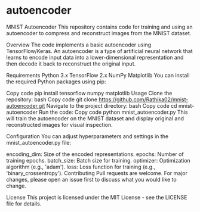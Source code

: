 # autoencoder
MNIST Autoencoder
This repository contains code for training and using an autoencoder to compress and reconstruct images from the MNIST dataset.

Overview
The code implements a basic autoencoder using TensorFlow/Keras. An autoencoder is a type of artificial neural network that learns to encode input data into a lower-dimensional representation and then decode it back to reconstruct the original input.

Requirements
Python 3.x
TensorFlow 2.x
NumPy
Matplotlib
You can install the required Python packages using pip:

Copy code
pip install tensorflow numpy matplotlib
Usage
Clone the repository:
bash
Copy code
git clone https://github.com/Rathika02/mnist-autoencoder.git
Navigate to the project directory:
bash
Copy code
cd mnist-autoencoder
Run the code:
Copy code
python mnist_autoencoder.py
This will train the autoencoder on the MNIST dataset and display original and reconstructed images for visual inspection.

Configuration
You can adjust hyperparameters and settings in the mnist_autoencoder.py file:

encoding_dim: Size of the encoded representations.
epochs: Number of training epochs.
batch_size: Batch size for training.
optimizer: Optimization algorithm (e.g., 'adam').
loss: Loss function for training (e.g., 'binary_crossentropy').
Contributing
Pull requests are welcome. For major changes, please open an issue first to discuss what you would like to change.

License
This project is licensed under the MIT License - see the LICENSE file for details.

